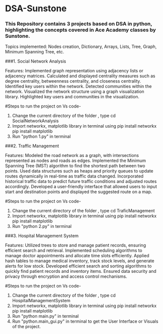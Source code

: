 # DSA-Sunstone
### This Repository contains 3 projects based on DSA in python, highlighting the concepts covered in Ace Academy classes by Sunstone.

Topics implemented: 
Nodes creation, Dictionary, Arrays, Lists, Tree, Graph, Minimum Spanning Tree, etc. 


###1. Social Network Analysis

Features: 
Implemented graph representation using adjacency lists or adjacency matrices.
Calculated and displayed centrality measures such as degree centrality, betweenness centrality, and closeness centrality.
Identified key users within the network.
Detected communities within the network.
Visualized the network structure using a graph visualization library.
Highlighted key users and communities in the visualization.


#Steps to run the project on Vs code- 
1. Change the current directory of the folder , type
cd SocialNetworkAnalysis
2. Import networkx, matplotlib library in terminal using
pip install networkx
pip install matplotlib
3. Run "python 1.py" in terminal




###2. Traffic Management

Features: 
Modeled the road network as a graph, with intersections represented as nodes and roads as edges.
Implemented the Minimum Spanning Tree (MST) algorithm to find the shortest path between two points.
Used data structures such as heaps and priority queues to update routes dynamically in real-time as traffic data changed.
Incorporated historical traffic data to predict future traffic conditions and adjusted routes accordingly.
Developed a user-friendly interface that allowed users to input start and destination points and displayed the suggested route on a map.

#Steps to run the project on Vs code- 
1. Change the current directory of the folder , type
cd TraficManagement
2. Import networkx, matplotlib library in terminal using
pip install networkx
pip install matplotlib
3. Run "python 2.py" in terminal


###3. Hospital Management System

Features:
Utilized trees to store and manage patient records, ensuring efficient search and retrieval.
Implemented scheduling algorithms to manage doctor appointments and allocate time slots efficiently.
Applied hash tables to manage medical inventory, track stock levels, and generate alerts for low stock.
Developed efficient search and sorting algorithms to quickly find patient records and inventory items.
Ensured data security and privacy through encryption and access control mechanisms.

#Steps to run the project on Vs code- 
1. Change the current directory of the folder , type
cd HospitalManagementSystem
2. Import networkx, matplotlib library in terminal using
pip install networkx
pip install matplotlib
3. Run "python main.py" in terminal
4. Run "python.main_gui.py" in terminal to get the User Interface or Visuals of the project.


